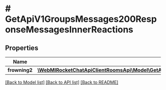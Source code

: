 # # GetApiV1GroupsMessages200ResponseMessagesInnerReactions

## Properties

Name | Type | Description | Notes
------------ | ------------- | ------------- | -------------
**frowning2** | [**\WebMIRocketChatApiClientRoomsApi\Model\GetApiV1GroupsMessages200ResponseMessagesInnerReactionsFrowning2**](GetApiV1GroupsMessages200ResponseMessagesInnerReactionsFrowning2.md) |  | [optional]

[[Back to Model list]](../../README.md#models) [[Back to API list]](../../README.md#endpoints) [[Back to README]](../../README.md)
